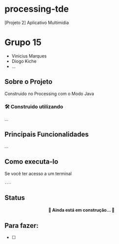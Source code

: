 # processing-tde
 [Projeto 2] Aplicativo Multimidia

# Grupo 15
* Vinicius Marques
* Diogo Kiche
* ...

## Sobre o Projeto
Construido no Processing com o Modo Java

### 🛠 Construido utilizando
...

## Principais Funcionalidades
...

## Como executa-lo
Se você ter acesso a um terminal
```bash
...
```

## Status
<h4 align="center"> 
	🚧  Ainda está em construção...  🚧
</h4>

## Para fazer:
- [ ]


